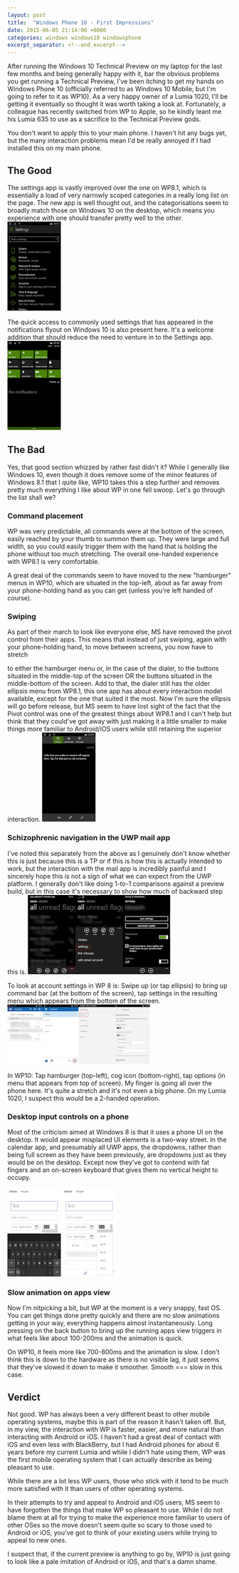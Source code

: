 ```yaml
---
layout: post
title:  "Windows Phone 10 - First Impressions"
date: 2015-06-05 21:14:00 +0000
categories: windows windows10 windowsphone
excerpt_separator: <!--end_excerpt-->
---
```


After running the Windows 10 Technical Preview on my laptop for the last few months and being generally happy with it, bar the obvious problems you get running a Technical Preview, I've been itching to get my hands on Windows Phone 10 (officially referred to as Windows 10 Mobile, but I'm going to refer to it as WP10). As a very happy owner of a Lumia 1020, I'll be getting it eventually so thought it was worth taking a look at. Fortunately, a colleague has recently switched from WP to Apple, so he kindly leant me his Lumia 635 to use as a sacrifice to the Technical Preview gods.
<!--end_excerpt-->
You don't want to apply this to your main phone. I haven't hit any bugs yet, but the many interaction problems mean I'd be really annoyed if I had installed this on my main phone.

## The Good
The settings app is vastly improved over the one on WP8.1, which is essentially a load of very narrowly scoped categories in a really long list on the page. The new app is well thought out, and the categorisations seem to broadly match those on Windows 10 on the desktop, which means you experience with one should transfer pretty well to the other.
![Windows Phone 10 Settings](\images\wp10-settings.jpg)

The quick access to commonly used settings that has appeared in the notifications flyout on Windows 10 is also present here. It's a welcome addition that should reduce the need to venture in to the Settings app.
![Windows Phone 10 Notifications](\images\wp10-notifications.png)

## The Bad
Yes, that good section whizzed by rather fast didn't it? While I generally like Windows 10, even though it does remove some of the minor features of Windows 8.1 that I quite like, WP10 takes this a step further and removes pretty much everything I like about WP in one fell swoop. Let's go through the list shall we?

### Command placement
WP was very predictable, all commands were at the bottom of the screen, easily reached by your thumb to summon them up. They were large and full width, so you could easily trigger them with the hand that is holding the phone without too much stretching. The overall one-handed experience with WP8.1 is very comfortable.

A great deal of the commands seem to have moved to the new "hamburger" menus in WP10, which are situated in the top-left, about as far away from your phone-holding hand as you can get (unless you're left handed of course).

### Swiping
As part of their march to look like everyone else, MS have removed the pivot control from their apps. This means that instead of just swiping, again with your phone-holding hand, to move between screens, you now have to stretch

to either the hamburger menu or, in the case of the dialer, to the buttons situated in the middle-top of the screen OR the buttons situated in the middle-bottom of the screen. Add to that, the dialer still has the older ellipsis menu from WP8.1, this one app has about every interaction model available, except for the one that suited it the most. Now I'm sure the ellipsis will go before release, but MS seem to have lost sight of the fact that the Pivot control was one of the greatest things about WP8.1 and I can't help but think that they could've got away with just making it a little smaller to make things more familiar to Android/iOS users while still retaining the superior interaction.
![Windows Phone 10 Navigation](\images\wp10-navigation.png)

### Schizophrenic navigation in the UWP mail app
I've noted this separately from the above as I genuinely don't know whether this is just because this is a TP or if this is how this is actually intended to work, but the interaction with the mail app is incredibly painful and I sincerely hope this is not a sign of what we can expect from the UWP platform. I generally don't like doing 1-to-1 comparisons against a preview build, but in this case it's necessary to show how much of backward step this is.
![WP8 Outlook Options](\images\wp8-outlook-show-options.jpg)

To look at account settings in WP 8 is: Swipe up (or tap ellipsis) to bring up command bar (at the bottom of the screen), tap settings in the resulting menu which appears from the bottom of the screen.
![WP10 Outlook Options](\images\wp10-outlook-show-options.jpg)

In WP10: Tap hamburger (top-left), cog icon (bottom-right), tap options (in menu that appears from top of screen). My finger is going all over the phone here. It's quite a stretch and it's not even a big phone. On my Lumia 1020, I suspect this would be a 2-handed operation.

### Desktop input controls on a phone
Most of the criticism aimed at Windows 8 is that it uses a phone UI on the desktop. It would appear misplaced UI elements is a two-way street. In the calendar app, and presumably all UWP apps, the dropdowns, rather than being full screen as they have been previously, are dropdowns just as they would be on the desktop. Except now they've got to contend with fat fingers and an on-screen keyboard that gives them no vertical height to occupy.

![WP10 Calendar 1](\images\wp10-calendar-dropdown1.png)
![WP10 Calendar 2](\images\wp10-calendar-dropdown2.png)

### Slow animation on apps view
Now I'm nitpicking a bit, but WP at the moment is a very snappy, fast OS. You can get things done pretty quickly and there are no slow animations getting in your way, everything happens almost instantaneously. Long pressing on the back button to bring up the running apps view triggers in what feels like about 100-200ms and the animation is quick.

On WP10, it feels more like 700-800ms and the animation is slow. I don't think this is down to the hardware as there is no visible lag, it just seems that they've slowed it down to make it smoother. Smooth === slow in this case.

## Verdict
Not good. WP has always been a very different beast to other mobile operating systems, maybe this is part of the reason it hasn't taken off. But, in my view, the interaction with WP is faster, easier, and more natural than interacting with Android or iOS. I haven't had a great deal of contact with iOS and even less with BlackBerry, but I had Android phones for about 6 years before my current Lumia and while I didn't hate using them, WP was the first mobile operating system that I can actually describe as being pleasant to use.

While there are a lot less WP users, those who stick with it tend to be much more satisfied with it than users of other operating systems.

In their attempts to try and appeal to Android and iOS users, MS seem to have forgotten the things that make WP so pleasant to use. While I do not blame them at all for trying to make the experience more familiar to users of other OSes so the move doesn't seem quite so scary to those used to Android or iOS, you've got to think of your existing users while trying to appeal to new ones.

I suspect that, if the current preview is anything to go by, WP10 is just going to look like a pale imitation of Android or iOS, and that's a damn shame.
